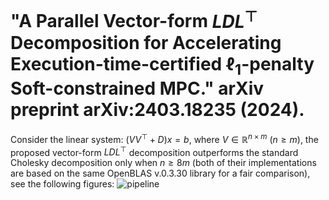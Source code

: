 # "A Parallel Vector-form $LDL^\top$ Decomposition for Accelerating Execution-time-certified $\ell_1$-penalty Soft-constrained MPC." arXiv preprint arXiv:2403.18235 (2024).
Consider the linear system: $(VV^\top + D)x=b$, where $V\in\mathbb{R}^{n\times m}$ ($n\geq m$), the proposed vector-form $LDL^\top$ decomposition outperforms the standard Cholesky decomposition only when $n\geq8m$ (both of their implementations are based on the same OpenBLAS v.0.3.30 library for a fair comparison), see the following figures:
![pipeline](ACC_case_study/state.png) 
